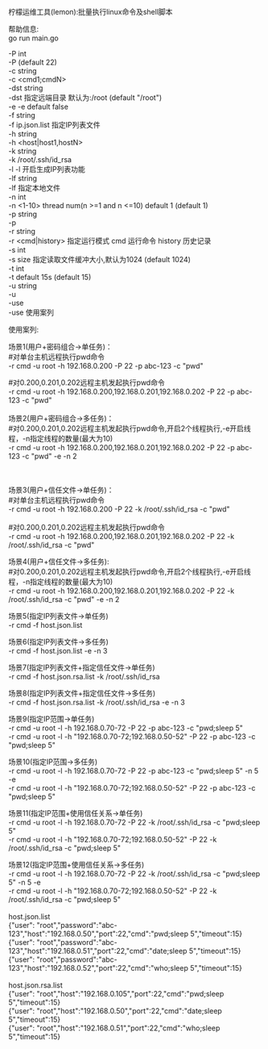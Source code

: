 柠檬运维工具(lemon):批量执行linux命令及shell脚本

帮助信息:<br>
go run main.go <br>

  -P int<br>
        -P <port> (default 22)<br>
  -c string<br>
        -c <cmd1;cmdN><br>
  -dst string<br>
        -dst 指定远端目录 默认为:/root (default "/root")<br>
  -e    -e default false<br>
  -f string<br>
        -f ip.json.list 指定IP列表文件<br>
  -h string<br>
        -h <host|host1,hostN><br>
  -k string<br>
        -k /root/.ssh/id_rsa<br>
  -l    -l 开启生成IP列表功能<br>
  -lf string<br>
        -lf 指定本地文件<br>
  -n int<br>
        -n <1-10> thread num(n >=1 and n <=10) default 1 (default 1)<br>
  -p string<br>
        -p <password><br>
  -r string<br>
        -r <cmd|history> 指定运行模式 cmd 运行命令 history 历史记录<br>
  -s int<br>
        -s size 指定读取文件缓冲大小,默认为1024 (default 1024)<br>
  -t int<br>
        -t <timeout> default 15s (default 15)<br>
  -u string<br>
        -u <username><br>
  -use<br>
        -use 使用案列<br>

使用案列:<br>

场景1(用户+密码组合->单任务)：<br>
 #对单台主机远程执行pwd命令<br>
 -r cmd -u root -h 192.168.0.200 -P 22 -p abc-123 -c "pwd"<br>

 #对0.200,0.201,0.202远程主机发起执行pwd命令<br>
 -r cmd -u root -h 192.168.0.200,192.168.0.201,192.168.0.202 -P 22 -p abc-123 -c "pwd"<br>
<br>
 场景2(用户+密码组合->多任务)：<br>
 #对0.200,0.201,0.202远程主机发起执行pwd命令,开启2个线程执行,-e开启线程，-n指定线程的数量(最大为10)<br>
 -r cmd -u root -h 192.168.0.200,192.168.0.201,192.168.0.202 -P 22 -p abc-123 -c "pwd" -e -n 2<br>

<br>
<br>
 场景3(用户+信任文件->单任务)：<br>
 #对单台主机远程执行pwd命令<br>
  -r cmd -u root -h 192.168.0.200 -P 22 -k /root/.ssh/id_rsa  -c "pwd"<br>
<br>
  #对0.200,0.201,0.202远程主机发起执行pwd命令<br>
  -r cmd -u root -h 192.168.0.200,192.168.0.201,192.168.0.202 -P 22 -k /root/.ssh/id_rsa -c "pwd"<br>

 场景4(用户+信任文件->多任务):<br>
 #对0.200,0.201,0.202远程主机发起执行pwd命令,开启2个线程执行,-e开启线程，-n指定线程的数量(最大为10)<br>
 -r cmd -u root -h 192.168.0.200,192.168.0.201,192.168.0.202 -P 22 -k /root/.ssh/id_rsa -c "pwd" -e -n 2<br>

 场景5(指定IP列表文件->单任务)<br>
 -r cmd -f host.json.list<br>

 场景6(指定IP列表文件->多任务)<br>
 -r cmd -f host.json.list -e -n 3<br>

 场景7(指定IP列表文件+指定信任文件->单任务)<br>
 -r cmd -f host.json.rsa.list  -k /root/.ssh/id_rsa<br>

 场景8(指定IP列表文件+指定信任文件->多任务)<br>
 -r cmd -f host.json.rsa.list  -k /root/.ssh/id_rsa -e -n 3<br>

 场景9(指定IP范围->单任务)<br>
 -r cmd -u root -l -h 192.168.0.70-72  -P 22 -p abc-123 -c "pwd;sleep 5"<br>
 -r cmd -u root -l -h "192.168.0.70-72;192.168.0.50-52"  -P 22 -p abc-123 -c "pwd;sleep 5"<br>

 场景10(指定IP范围->多任务)<br>
 -r cmd -u root -l -h 192.168.0.70-72  -P 22 -p abc-123 -c "pwd;sleep 5" -n 5 -e<br>
 -r cmd -u root -l -h "192.168.0.70-72;192.168.0.50-52"  -P 22 -p abc-123 -c "pwd;sleep 5"<br>

 场景11(指定IP范围+使用信任关系->单任务)<br>
 -r cmd -u root -l -h 192.168.0.70-72 -P 22 -k /root/.ssh/id_rsa -c "pwd;sleep 5"<br>
 -r cmd -u root -l -h "192.168.0.70-72;192.168.0.50-52"  -P 22 -k /root/.ssh/id_rsa -c "pwd;sleep 5"<br>

 场景12(指定IP范围+使用信任关系->多任务)<br>
 -r cmd -u root -l -h 192.168.0.70-72 -P 22 -k /root/.ssh/id_rsa -c "pwd;sleep 5" -n 5 -e<br>
 -r cmd -u root -l -h "192.168.0.70-72;192.168.0.50-52" -P 22 -k /root/.ssh/id_rsa -c "pwd;sleep 5"<br>
<br>
host.json.list<br>
{"user": "root","password":"abc-123","host":"192.168.0.50","port":22,"cmd":"pwd;sleep 5","timeout":15}<br>
{"user": "root","password":"abc-123","host":"192.168.0.51","port":22,"cmd":"date;sleep 5","timeout":15}<br>
{"user": "root","password":"abc-123","host":"192.168.0.52","port":22,"cmd":"who;sleep 5","timeout":15}<br>
<br>
host.json.rsa.list<br>
{"user": "root","host":"192.168.0.105","port":22,"cmd":"pwd;sleep 5","timeout":15}<br>
{"user": "root","host":"192.168.0.50","port":22,"cmd":"date;sleep 5","timeout":15}<br>
{"user": "root","host":"192.168.0.51","port":22,"cmd":"who;sleep 5","timeout":15}<br>



